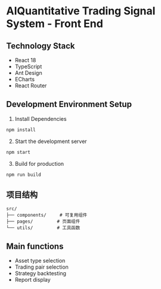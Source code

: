 # AIQuantitative Trading Signal System - Front End

## Technology Stack
- React 18
- TypeScript
- Ant Design
- ECharts
- React Router

## Development Environment Setup

1. Install Dependencies
```bash
npm install
```

2. Start the development server
```bash
npm start
```

3. Build for production
```bash
npm run build
```

## 项目结构
```
src/
├── components/     # 可复用组件
├── pages/         # 页面组件
└── utils/         # 工具函数
```

## Main functions
- Asset type selection
- Trading pair selection
- Strategy backtesting
- Report display